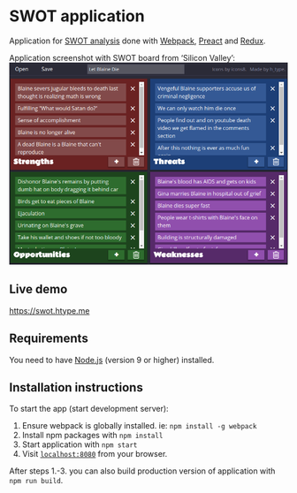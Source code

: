 # SWOT application

Application for [SWOT analysis](https://en.wikipedia.org/wiki/SWOT_analysis) done with [Webpack](https://github.com/webpack/webpack), [Preact](https://github.com/developit/preact) and [Redux](https://github.com/rackt/redux).

Application screenshot with SWOT board from ‘Silicon Valley’:
![Application screenshot](img/screenshot.png?raw=true)

## Live demo
https://swot.htype.me

## Requirements
You need to have [Node.js](https://nodejs.org) (version 9 or higher) installed.

## Installation instructions
To start the app (start development server):

1. Ensure webpack is globally installed. ie: `npm install -g webpack`
2. Install npm packages with `npm install`
3. Start application with `npm start`
4. Visit [`localhost:8080`](http://localhost:8080) from your browser.

After steps 1.-3. you can also build production version of application with `npm run build`.
